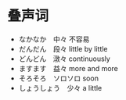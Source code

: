 # 叠声词

- なかなか　中々 不容易
- だんだん　段々 little by little
- どんどん　潡々 continuously
- ますます　益々 more and more
- そろそろ　ソロソロ soon
- しょうしょう　少々 a little
